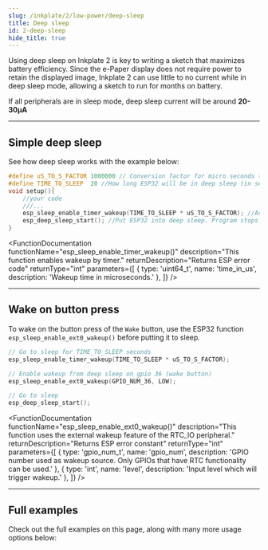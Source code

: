 ```yaml
---
slug: /inkplate/2/low-power/deep-sleep
title: Deep sleep
id: 2-deep-sleep
hide_title: true
---
```


<SectionTitle title="Deep sleep" backgroundImage="/img/deepsleep.jpg" />

Using deep sleep on Inkplate 2 is key to writing a sketch that maximizes battery efficiency. Since the e-Paper display does not require power to retain the displayed image, Inkplate 2 can use little to no current while in deep sleep mode, allowing a sketch to run for months on battery.

<InfoBox>If all peripherals are in sleep mode, deep sleep current will be around **20-30µA**</InfoBox>

---

## Simple deep sleep
See how deep sleep works with the example below:

```cpp
#define uS_TO_S_FACTOR 1000000 // Conversion factor for micro seconds to seconds
#define TIME_TO_SLEEP  20 //How long ESP32 will be in deep sleep (in seconds)
void setup(){
    //your code
    ///...
    esp_sleep_enable_timer_wakeup(TIME_TO_SLEEP * uS_TO_S_FACTOR); //Activate wake-up timer -- wake up after 20s here
    esp_deep_sleep_start(); //Put ESP32 into deep sleep. Program stops here.
}
```

<FunctionDocumentation
  functionName="esp_sleep_enable_timer_wakeup()"
  description="This function enables wakeup by timer."
  returnDescription="Returns ESP error code"
  returnType="int"
  parameters={[
    { type: 'uint64_t', name: 'time_in_us', description: 'Wakeup time in microseconds.' },
  ]}
/>

<FunctionDocumentation
  functionName="esp_deep_sleep_start()"
  description="This function enters deep sleep with the configured wakeup options."
  returnType="None"
/>

---

## Wake on button press

To wake on the button press of the `Wake` button, use the ESP32 function `esp_sleep_enable_ext0_wakeup()` before putting it to sleep.

```cpp
// Go to sleep for TIME_TO_SLEEP seconds
esp_sleep_enable_timer_wakeup(TIME_TO_SLEEP * uS_TO_S_FACTOR);

// Enable wakeup from deep sleep on gpio 36 (wake button)
esp_sleep_enable_ext0_wakeup(GPIO_NUM_36, LOW);

// Go to sleep
esp_deep_sleep_start();
```

<FunctionDocumentation
  functionName="esp_sleep_enable_ext0_wakeup()"
  description="This function uses the external wakeup feature of the RTC_IO peripheral."
  returnDescription="Returns ESP error constant"
  returnType="int"
  parameters={[
    { type: 'gpio_num_t', name: 'gpio_num', description: 'GPIO number used as wakeup source. Only GPIOs that have RTC functionality can be used.' },
    { type: 'int', name: 'level', description: 'Input level which will trigger wakeup.' },
  ]}
/>

---

## Full examples
Check out the full examples on this page, along with many more usage options below:

<QuickLink 
  title="Inkplate2_Simple_Deep_Sleep.ino" 
  description="This example shows you how to use the low power functionality of the Inkplate board."
  url="https://github.com/SolderedElectronics/Inkplate-Arduino-library/tree/dev/examples/Inkplate2/Advanced/DeepSleep/Inkplate2_Simple_Deep_Sleep" 
/>

<QuickLink 
  title="Inkplate2_RTC_Alarm_With_Deep_Sleep.ino" 
  description="This example demonstrates how to use the RTC alarm interrupt with deep sleep."
  url="https://github.com/SolderedElectronics/Inkplate-Arduino-library/tree/dev/examples/Inkplate2/Advanced/DeepSleep/Inkplate2_RTC_Alarm_With_Deep_Sleep" 
/>